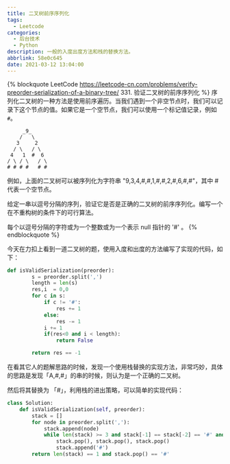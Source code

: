 ```yaml
---
title: 二叉树前序序列化
tags:
  - Leetcode
categories:
  - 后台技术
  - Python
description: 一般的入度出度方法和栈的替换方法。
abbrlink: 58e0c645
date: 2021-03-12 13:04:00
---
```


{% blockquote LeetCode https://leetcode-cn.com/problems/verify-preorder-serialization-of-a-binary-tree/ 331. 验证二叉树的前序序列化 %}
序列化二叉树的一种方法是使用前序遍历。当我们遇到一个非空节点时，我们可以记录下这个节点的值。如果它是一个空节点，我们可以使用一个标记值记录，例如 `#`。

```text
     _9_
    /   \
   3     2
  / \   / \
 4   1  #  6
/ \ / \   / \
# # # #   # #
```

例如，上面的二叉树可以被序列化为字符串 "9,3,4,#,#,1,#,#,2,#,6,#,#"，其中 # 代表一个空节点。

给定一串以逗号分隔的序列，验证它是否是正确的二叉树的前序序列化。编写一个在不重构树的条件下的可行算法。

每个以逗号分隔的字符或为一个整数或为一个表示 null 指针的 '#' 。
{% endblockquote %}

今天在力扣上看到一道二叉树的题，使用入度和出度的方法编写了实现的代码，如下：

``` python
def isValidSerialization(preorder):
        s = preorder.split(',')
        length = len(s)
        res,i  = 0,0
        for c in s:
            if c != '#':
                res += 1
            else:
                res -= 1
            i += 1
            if(res<0 and i < length):
                return False

        return res == -1
```

在看其它人的题解思路的时候，发现一个使用栈替换的实现方法，非常巧妙，具体的思路是发现「A,#,#」的串的时候，则认为是一个正确的二叉树。

然后将其替换为 「#」，利用栈的进出策略，可以简单的实现代码：

```python
class Solution:
    def isValidSerialization(self, preorder):
        stack = []
        for node in preorder.split(','):
            stack.append(node)
            while len(stack) >= 3 and stack[-1] == stack[-2] == '#' and stack[-3] != '#':
                stack.pop(), stack.pop(), stack.pop()
                stack.append('#')
        return len(stack) == 1 and stack.pop() == '#'
```
